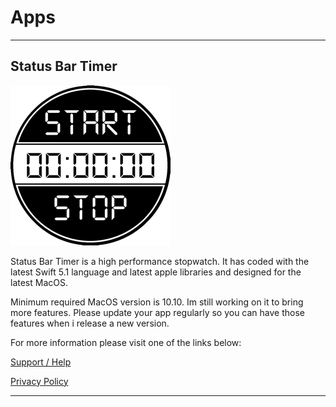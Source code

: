 
# Apps

------------------------------

## Status Bar Timer

![Status Bar Timer Icon](/images/status_bar_timer/statusbartimer-icon.png)

Status Bar Timer is a high performance stopwatch.
It has coded with the latest Swift 5.1 language and latest apple libraries and designed for the latest MacOS.

Minimum required MacOS version is 10.10.
Im still working on it to bring more features.
Please update your app regularly so you can have those features when i release a new version.

For more information please visit one of the links below:

[Support / Help](/status-bar-timer-support-help)

[Privacy Policy](/statusbartimer-pirvacy-policy)

-------------------------------